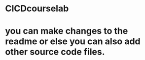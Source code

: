 # CICDcourselab
# you can make changes to the readme or else you can also add other source code files.